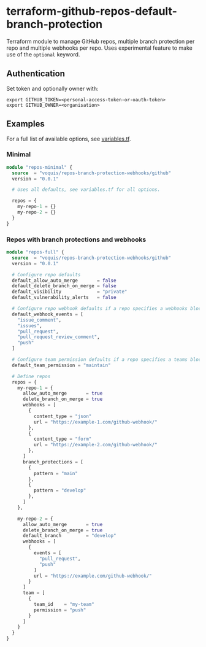 # terraform-github-repos-default-branch-protection

Terraform module to manage GitHub repos, multiple branch protection per repo and multiple webhooks per repo.
Uses experimental feature to make use of the `optional` keyword.
## Authentication
Set token and optionally owner with:
```shell
export GITHUB_TOKEN=<personal-access-token-or-oauth-token>
export GITHUB_OWNER=<organisation>
```

## Examples
For a full list of available options, see [variables.tf](./variables.tf).
### Minimal
```terraform
module "repos-minimal" {
  source  = "voquis/repos-branch-protection-webhooks/github"
  version = "0.0.1"

  # Uses all defaults, see variables.tf for all options.

  repos = {
    my-repo-1 = {}
    my-repo-2 = {}
  }
}
```
### Repos with branch protections and webhooks
```terraform
module "repos-full" {
  source  = "voquis/repos-branch-protection-webhooks/github"
  version = "0.0.1"

  # Configure repo defaults
  default_allow_auto_merge       = false
  default_delete_branch_on_merge = false
  default_visibility             = "private"
  default_vulnerability_alerts   = false

  # Configure repo webhook defaults if a repo specifies a webhooks block
  default_webhook_events = [
    "issue_comment",
    "issues",
    "pull_request",
    "pull_request_review_comment",
    "push"
  ]

  # Configure team permission defaults if a repo specifies a teams block
  default_team_permission = "maintain"

  # Define repos
  repos = {
    my-repo-1 = {
      allow_auto_merge       = true
      delete_branch_on_merge = true
      webhooks = [
        {
          content_type = "json"
          url = "https://example-1.com/github-webhook/"
        },
        {
          content_type = "form"
          url = "https://example-2.com/github-webhook/"
        },
      ]
      branch_protections = [
        {
          pattern = "main"
        },
        {
          pattern = "develop"
        },
      ]
    },

    my-repo-2 = {
      allow_auto_merge       = true
      delete_branch_on_merge = true
      default_branch         = "develop"
      webhooks = [
        {
          events = [
            "pull_request",
            "push"
          ]
          url = "https://example.com/github-webhook/"
        }
      ]
      team = [
        {
          team_id    = "my-team"
          permission = "push"
        }
      ]
    }
  }
}
```
